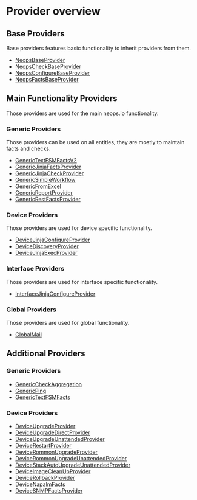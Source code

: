 # Provider overview

## Base Providers

Base providers features basic functionality to inherit providers from them.

- [NeopsBaseProvider](pdoc-md/neops.core.provider.base.base.md)
- [NeopsCheckBaseProvider](pdoc-md/neops.core.provider.base.base_check.md)
- [NeopsConfigureBaseProvider](pdoc-md/neops.core.provider.base.base_configure.md)
- [NeopsFactsBaseProvider](pdoc-md/neops.core.provider.base.base_facts.md)

## Main Functionality Providers

Those providers are used for the main neops.io functionality.

### Generic Providers

Those providers can be used on all entities, they are mostly to maintain facts and checks.

- [GenericTextFSMFactsV2](pdoc-md/neops.core.provider.generic_textfsm_facts_v2.md)
- [GenericJinjaFactsProvider](pdoc-md/neops.core.provider.generic_jinja_facts.md)
- [GenericJinjaCheckProvider](pdoc-md/neops.core.provider.generic_jinja_check.md)
- [GenericSimpleWorkflow](pdoc-md/neops.core.provider.generic_simple_workflow.md)
- [GenericFromExcel](pdoc-md/neops.core.provider.generic_from_excel.md)
- [GenericReportProvider](pdoc-md/neops.core.provider.generic_report.md)
- [GenericRestFactsProvider](pdoc-md/neops.core.provider.generic_rest_facts.md)

### Device Providers

Those providers are used for device specific functionality.

- [DeviceJinjaConfigureProvider](pdoc-md/neops.core.provider.device_configure_from_jinja.md)
- [DeviceDiscoveryProvider](pdoc-md/neops.core.provider.device_discovery.md)
- [DeviceJinjaExecProvider](pdoc-md/neops.core.provider.device_exec_from_jinja.md)

### Interface Providers

Those providers are used for interface specific functionality.

- [InterfaceJinjaConfigureProvider](pdoc-md/neops.core.provider.interface_configure_from_jinja.md)

### Global Providers

Those providers are used for global functionality.

- [GlobalMail](pdoc-md/neops.core.provider.global_mail.md)

## Additional Providers

### Generic Providers

- [GenericCheckAggregation](pdoc-md/neops.core.provider.generic_check_aggregation.md)
- [GenericPing](pdoc-md/neops.core.provider.generic_ping.md)
- [GenericTextFSMFacts](pdoc-md/neops.core.provider.generic_textfsm_facts.md)

### Device Providers

- [DeviceUpgradeProvider](pdoc-md/neops.core.provider.device_upgrade.md)
- [DeviceUpgradeDirectProvider](pdoc-md/neops.core.provider.device_upgrade_direct.md)
- [DeviceUpgradeUnattendedProvider](pdoc-md/neops.core.provider.device_upgrade_unattended.md)
- [DeviceRestartProvider](pdoc-md/neops.core.provider.device_restart.md)
- [DeviceRommonUpgradeProvider](pdoc-md/neops.core.provider.device_rommon_upgrade.md)
- [DeviceRommonUpgradeUnattendedProvider](pdoc-md/neops.core.provider.device_rommon_upgrade_unattended.md)
- [DeviceStackAutoUpgradeUnattendedProvider](pdoc-md/neops.core.provider.device_stack_auto_upgrade.md)
- [DeviceImageCleanUpProvider](pdoc-md/neops.core.provider.device_image_cleanup.md)
- [DeviceRollbackProvider](pdoc-md/neops.core.provider.device_rollback.md)
- [DeviceNapalmFacts](pdoc-md/neops.core.provider.device_napalm_facts.md)
- [DeviceSNMPFactsProvider](pdoc-md/neops.core.provider.device_snmp_facts.md)
